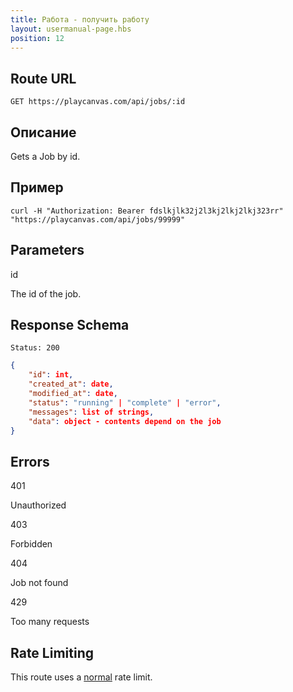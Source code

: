 ```yaml
---
title: Работа - получить работу
layout: usermanual-page.hbs
position: 12
---
```


## Route URL

```none
GET https://playcanvas.com/api/jobs/:id
```

## Описание

Gets a Job by id.

## Пример

```none
curl -H "Authorization: Bearer fdslkjlk32j2l3kj2lkj2lkj323rr" "https://playcanvas.com/api/jobs/99999"
```

## Parameters

<div class="params">
<div class="parameter"><span class="param">id</span><p>The id of the job.</p></div>
</div>

## Response Schema

```none
Status: 200
```

```json
{
    "id": int,
    "created_at": date,
    "modified_at": date,
    "status": "running" | "complete" | "error",
    "messages": list of strings,
    "data": object - contents depend on the job
}
```

## Errors

<div class="params">
<div class="parameter"><span class="param">401</span><p>Unauthorized</p></div>
<div class="parameter"><span class="param">403</span><p>Forbidden</p></div>
<div class="parameter"><span class="param">404</span><p>Job not found</p></div>
<div class="parameter"><span class="param">429</span><p>Too many requests</p></div>
</div>

## Rate Limiting

This route uses a [normal][1] rate limit.

[1]: /user-manual/api#rate-limiting

